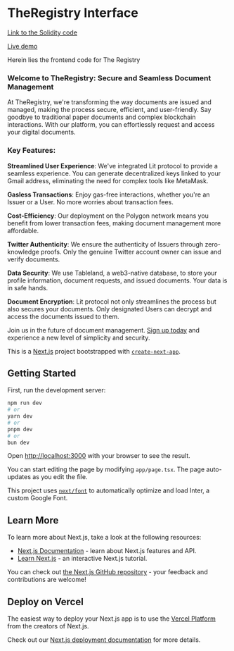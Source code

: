 # TheRegistry Interface

[Link to the Solidity code](https://github.com/avenbreaks/registry-contracts)

[Live demo](https://the-registry.vercel.app/)

Herein lies the frontend code for The Registry

### Welcome to TheRegistry: Secure and Seamless Document Management

At TheRegistry, we're transforming the way documents are issued and managed, making the process secure, efficient, and user-friendly. Say goodbye to traditional paper documents and complex blockchain interactions. With our platform, you can effortlessly request and access your digital documents.

### Key Features:

**Streamlined User Experience**: We've integrated Lit protocol to provide a seamless experience. You can generate decentralized keys linked to your Gmail address, eliminating the need for complex tools like MetaMask.

**Gasless Transactions**: Enjoy gas-free interactions, whether you're an Issuer or a User. No more worries about transaction fees.

**Cost-Efficiency**: Our deployment on the Polygon network means you benefit from lower transaction fees, making document management more affordable.

**Twitter Authenticity**: We ensure the authenticity of Issuers through zero-knowledge proofs. Only the genuine Twitter account owner can issue and verify documents.

**Data Security**: We use Tableland, a web3-native database, to store your profile information, document requests, and issued documents. Your data is in safe hands.

**Document Encryption**: Lit protocol not only streamlines the process but also secures your documents. Only designated Users can decrypt and access the documents issued to them.

Join us in the future of document management. [Sign up today](https://the-registry.vercel.app/) and experience a new level of simplicity and security.

This is a [Next.js](https://nextjs.org/) project bootstrapped with [`create-next-app`](https://github.com/vercel/next.js/tree/canary/packages/create-next-app).

## Getting Started

First, run the development server:

```bash
npm run dev
# or
yarn dev
# or
pnpm dev
# or
bun dev
```

Open [http://localhost:3000](http://localhost:3000) with your browser to see the result.

You can start editing the page by modifying `app/page.tsx`. The page auto-updates as you edit the file.

This project uses [`next/font`](https://nextjs.org/docs/basic-features/font-optimization) to automatically optimize and load Inter, a custom Google Font.

## Learn More

To learn more about Next.js, take a look at the following resources:

- [Next.js Documentation](https://nextjs.org/docs) - learn about Next.js features and API.
- [Learn Next.js](https://nextjs.org/learn) - an interactive Next.js tutorial.

You can check out [the Next.js GitHub repository](https://github.com/vercel/next.js/) - your feedback and contributions are welcome!

## Deploy on Vercel

The easiest way to deploy your Next.js app is to use the [Vercel Platform](https://vercel.com/new?utm_medium=default-template&filter=next.js&utm_source=create-next-app&utm_campaign=create-next-app-readme) from the creators of Next.js.

Check out our [Next.js deployment documentation](https://nextjs.org/docs/deployment) for more details.
